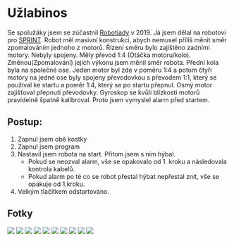 # Užlabinos
Se spolužáky jsem se zúčastnil [Robotiady](https://robotiada.cz/) v 2019. Já jsem dělal na robotovi pro [SPRINT](https://docs.google.com/spreadsheets/d/1w59QGPwkrG8gr4lbZo96pJLWGmmyXTDxJVfM12Oplos/edit#gid=242107317).
Robot měl masivní konstrukci, abych nemusel příliš měnit směr zpomalováním jednoho z motorů. Řízení směru bylo zajištěno zadními motory. Nebyly spojeny. Měly převod 1:4 (Otáčka motoru/kolo). Změnou(Zpomalování) jejich výkonu jsem měnil směr robota. 
Přední kola byla na společné ose. Jeden motor byl zde v poměru 1:4 a potom čtyři motory na jedné ose byly spojeny převodovkou s převodem 1:1, který se používal ke startu a poměr 1:4, který se po startu přepnul.
Osmý motor zajišťoval přepnutí převodovky.
Gyroskop se kvůli blízkosti motorů  pravidelně špatně kalibroval. Proto jsem vymyslel  alarm před startem. 
## Postup:
1. Zapnul jsem obě kostky
2. Zapnul jsem program
3. Nastavil jsem robota na start. Přitom jsem s ním hýbal. 
    - Pokud se neozval alarm, vše se opakovalo od 1. kroku a následovala kontrola kabelů.
    - Pokud alarm po té co se robot přestal hýbat nepřestal znít, vše se opakuje od 1.kroku.
4. Velkým tlačítkem odstartováno.

## Fotky
<img src = "P1450280.JPG">
<img src = "P1450290.JPG">
<img src = "P1450293.JPG">
<img src = "P1450278.JPG">
<img src = "P1450281.JPG">
<img src = "P1450282.JPG">
<img src = "P1450310.JPG">
<img src = "P1450318.JPG">
<img src = "P1450325.JPG">
<img src = "P1450326.JPG">